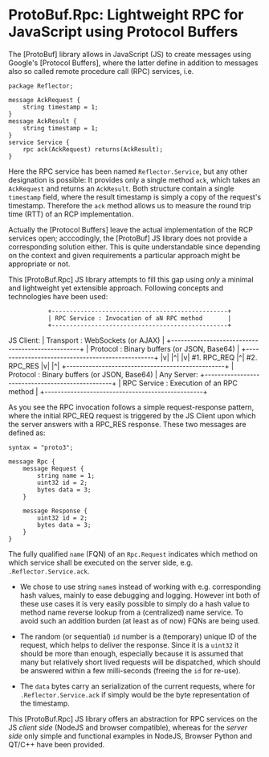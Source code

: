 # ProtoBuf.Rpc: Lightweight RPC for JavaScript using Protocol Buffers

The [ProtoBuf] library allows in JavaScript (JS) to create messages using Google's [Protocol Buffers], where the latter define in addition to messages also so called remote procedure call (RPC) services, i.e.

    package Reflector;

    message AckRequest {
        string timestamp = 1;
    }
    message AckResult {
        string timestamp = 1;
    }
    service Service {
        rpc ack(AckRequest) returns(AckResult);
    }

Here the RPC service has been named `Reflector.Service`, but any other designation is possible: It provides only a single method `ack`, which takes an `AckRequest` and returns an `AckResult`. Both structure contain a single `timestamp` field, where the result timestamp is simply a copy of the request's timestamp. Therefore the `ack` method allows us to measure the round trip time (RTT) of an RCP implementation.

Actually the [Protocol Buffers] leave the actual implementation of the RCP services open; acccodingly, the [ProtoBuf] JS library does not provide a corresponding solution either. This is quite understandable since depending on the context and given requirements a particular approach might be appropriate or not.

This [ProtoBuf.Rpc] JS library attempts to fill this gap using *only* a minimal and lightweight yet extensible approach. Following concepts and technologies have been used:

               +-------------------------------------------------+
               | RPC Service : Invocation of aN RPC method       |
               +-------------------------------------------------+
  JS Client:   | Transport   : WebSockets (or AJAX)              |
               +-------------------------------------------------+
               | Protocol    : Binary buffers (or JSON, Base64)  |
               +-------------------------------------------------+
                      |v|                    |^|
                      |v| #1. RPC_REQ        |^| #2. RPC_RES 
                      |v|                    |^|
               +-------------------------------------------------+
               | Protocol    : Binary buffers (or JSON, Base64)  |
  Any Server:  +-------------------------------------------------+
               | RPC Service : Execution of an RPC method        |
               +-------------------------------------------------+
 
As you see the RPC invocation follows a simple request-response pattern, where the initial RPC_REQ request is triggered by the JS Client upon which the server answers with a RPC_RES response. These two messages are defined as:

    syntax = "proto3";

    message Rpc {
        message Request {
            string name = 1;
            uint32 id = 2;
            bytes data = 3;
        }
    
        message Response {
            uint32 id = 2;
            bytes data = 3;
        }
    }

The fully qualified `name` (FQN) of an `Rpc.Request` indicates which method on which service shall be executed on the server side, e.g. `.Reflector.Service.ack`.

 + We chose to use string `name`s instead of working with e.g. corresponding hash values, mainly to ease debugging and logging. However int both of these use cases it is very easily possible to simply do a hash value to method name reverse lookup from a (centralized) name service. To avoid such an addition burden (at least as of now) FQNs are being used.
 
  + The random (or sequential) `id` number is a (temporary) unique ID of the request, which helps to deliver the response. Since it is a `uint32` it should be more than enough, especially because it is assumed that many but relatively short lived requests will be dispatched, which should be answered within a few milli-seconds (freeing the `id` for re-use).

  + The `data` bytes carry an serialization of the current requests, where for `.Reflector.Service.ack` if simply would be the byte representation of the timestamp.

This [ProtoBuf.Rpc] JS library offers an abstraction for RPC services on the JS *client side* (NodeJS and browser compatible), whereas for the *server side*  only simple and functional examples in NodeJS, Browser Python and QT/C++ have been provided.